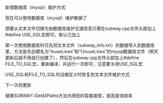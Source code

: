 <p>新增数据库（mysql）维护方式:</p>
<p>现在可以使用数据库（mysql）维护数据了</p>
<p>想要从文本文件切换为由数据库维护交通信息只需在subway.cpp文件头部加上#define USE_SQL宏即可，默认已加上</p>
<p>第一次使用数据库时可先将文本文件（subway_info.txt）的数据导入到数据库里，方法是先创建名为“InuseLines”和“UnuseLines”的mysql数据库文件（明天更新后就不用自行创建了），然后在subway.cpp文件头部加上#define FILE_TO_SQL宏，重新编译，并运行一次即可，注意要关闭USE_SQL宏</p>
<p>USE_SQL和FILE_TO_SQL均没被定义时恢复到文本文件维护方式</p>



<p>下一次将更新</p>
<p>替换SUBWAY::GetAllPaths方法内用到的容器类型，提高查询效率</p>
